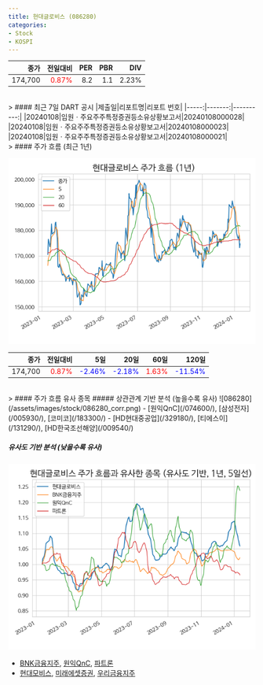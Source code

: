 ```yaml
---
title: 현대글로비스 (086280)
categories:
- Stock
- KOSPI
---
```


|종가|전일대비|PER|PBR|DIV|
|---:|-------:|--:|--:|--:|
|174,700|<span style="color: red">0.87%</span>|8.2|1.1|2.23%|

<!-- more -->

<br>
> #### 최근 7일 DART 공시
|제출일|리포트명|리포트 번호|
|-----:|-------:|----------:|
|20240108|임원ㆍ주요주주특정증권등소유상황보고서|20240108000028|
|20240108|임원ㆍ주요주주특정증권등소유상황보고서|20240108000023|
|20240108|임원ㆍ주요주주특정증권등소유상황보고서|20240108000021|

<br>
> #### 주가 흐름 (최근 1년)

![086280](/assets/images/stock/086280.png)

|종가|전일대비|5일|20일|60일|120일|
|---:|-------:|--:|---:|---:|----:|
|174,700|<span style="color: red">0.87%</span>|<span style="color: blue">-2.46%</span>|<span style="color: blue">-2.18%</span>|<span style="color: red">1.63%</span>|<span style="color: blue">-11.54%</span>|

<br>
> #### 주가 흐름 유사 종목
##### 상관관계 기반 분석 (높을수록 유사)
![086280](/assets/images/stock/086280_corr.png)
- [원익QnC](/074600/), [삼성전자](/005930/), [코미코](/183300/)
- [HD현대중공업](/329180/), [티에스이](/131290/), [HD한국조선해양](/009540/)

##### 유사도 기반 분석 (낮을수록 유사)	
![086280](/assets/images/stock/086280_sim.png)
- [BNK금융지주](/138930/), [원익QnC](/074600/), [파트론](/091700/)
- [현대모비스](/012330/), [미래에셋증권](/006800/), [우리금융지주](/316140/)